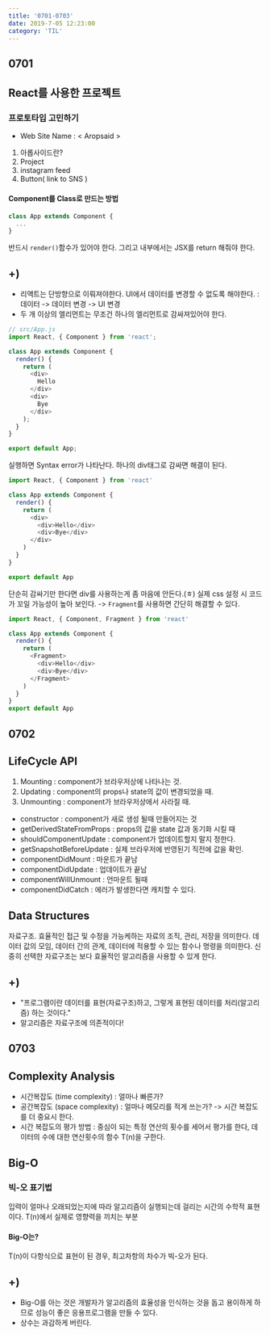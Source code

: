 ```yaml
---
title: '0701-0703'
date: 2019-7-05 12:23:00
category: 'TIL'
---
```


## 0701

## React를 사용한 프로젝트

### 프로토타입 고민하기

- Web Site Name : < Aropsaid >

1. 아롭사이드란?
2. Project
3. instagram feed
4. Button( link to SNS )

#### Component를 Class로 만드는 방법

```js
class App extends Component {
  ...
}
```

반드시 `render()`함수가 있어야 한다. 그리고 내부에서는 JSX를 return 해줘야 한다.

## +)

- 리액트는 단방향으로 이뤄져야한다. UI에서 데이터를 변경할 수 없도록 해야한다.
  : 데이터 -> 데이터 변경 -> UI 변경
- 두 개 이상의 엘리먼트는 무조건 하나의 엘리먼트로 감싸져있어야 한다.

```js
// src/App.js
import React, { Component } from 'react';

class App extends Component {
  render() {
    return (
      <div>
        Hello
      </div>
      <div>
        Bye
      </div>
    );
  }
}

export default App;
```

실행하면 Syntax error가 나타난다. 하나의 div태그로 감싸면 해결이 된다.

```js
import React, { Component } from 'react'

class App extends Component {
  render() {
    return (
      <div>
        <div>Hello</div>
        <div>Bye</div>
      </div>
    )
  }
}

export default App
```

단순히 감싸기만 한다면 div를 사용하는게 좀 마음에 안든다.(ㅎ) 실제 css 설정 시 코드가 꼬일 가능성이 높아 보인다. -> `Fragment`를 사용하면 간단히 해결할 수 있다.

```js
import React, { Component, Fragment } from 'react'

class App extends Component {
  render() {
    return (
      <Fragment>
        <div>Hello</div>
        <div>Bye</div>
      </Fragment>
    )
  }
}
export default App
```

## 0702

## LifeCycle API

1. Mounting : component가 브라우저상에 나타나는 것.
2. Updating : component의 props나 state의 값이 변경되었을 때.
3. Unmounting : component가 브라우저상에서 사라질 때.

- constructor : component가 새로 생성 될때 만들어지는 것
- getDerivedStateFromProps : props의 값을 state 값과 동기화 시킬 때
- shouldComponentUpdate : component가 업데이트할지 말지 정한다.
- getSnapshotBeforeUpdate : 실제 브라우저에 반영된기 직전에 값을 확인.
- componentDidMount : 마운트가 끝남
- componentDidUpdate : 업데이트가 끝남
- componentWillUnmount : 언마운트 될때
- componentDidCatch : 에러가 발생한다면 캐치할 수 있다.

## Data Structures

자료구조. 효율적인 접근 및 수정을 가능케하는 자료의 조직, 관리, 저장을 의미한다. 데이터 값의 모임, 데이터 간의 관계, 데이터에 적용할 수 있는 함수나 명령을 의미한다. 신중히 선택한 자료구조는 보다 효율적인 알고리즘을 사용할 수 있게 한다.

## +)

- "프로그램이란 데이터를 표현(자료구조)하고, 그렇게 표현된 데이터를 처리(알고리즘) 하는 것이다."
- 알고리즘은 자료구조에 의존적이다!

## 0703

## Complexity Analysis

- 시간복잡도 (time complexity) : 얼마나 빠른가?
- 공간복잡도 (space complexity) : 얼마나 메모리를 적게 쓰는가?
  -> 시간 복잡도를 더 중요시 한다.
- 시간 복잡도의 평가 방법
  : 중심이 되는 특정 연산의 횟수를 세어서 평가를 한다, 데이터의 수에 대한 연산횟수의 함수 T(n)을 구한다.

## Big-O

### 빅-오 표기법

입력이 얼마나 오래되었는지에 따라 알고리즘이 실행되는데 걸리는 시간의 수학적 표현이다.
T(n)에서 실제로 영향력을 끼치는 부분

#### Big-O는?

T(n)이 다항식으로 표현이 된 경우, 최고차항의 차수가 빅-오가 된다.

## +)

- Big-O를 아는 것은 개발자가 알고리즘의 효율성을 인식하는 것을 돕고 용이하게 하므로 성능이 좋은 응용프로그램을 만들 수 있다.
- 상수는 과감하게 버린다.
